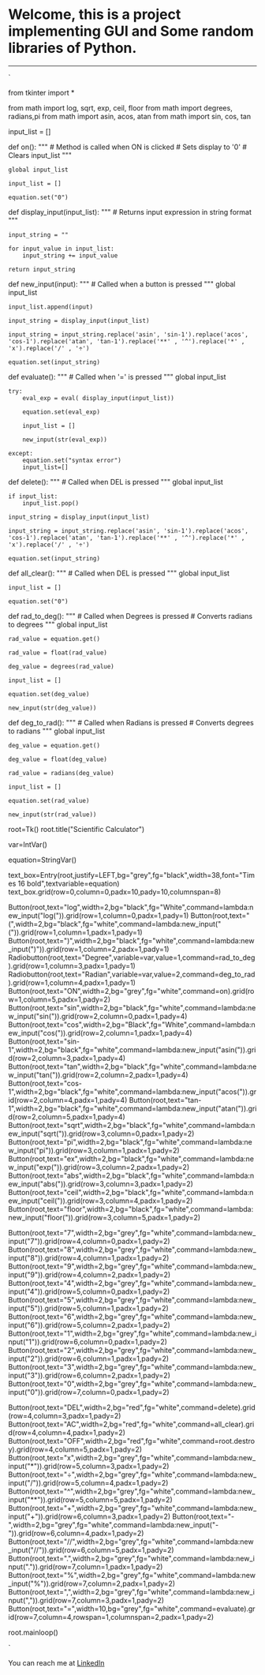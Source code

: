 # Welcome, this is a project implementing GUI and Some random libraries of Python.
---

`

from tkinter import *

from math import log, sqrt, exp, ceil, floor
from math import degrees, radians,pi
from math import asin, acos, atan
from math import sin, cos, tan


input_list = []

def on():
	"""
	# Method is called when ON is clicked
	# Sets display to '0'
	# Clears input_list
	"""

	global input_list

	input_list = []

	equation.set("0")

def display_input(input_list):
	"""
	# Returns input expression in string format
	"""

	input_string = ""

	for input_value in input_list:
		input_string += input_value

	return input_string

def new_input(input):
	"""
	# Called when a button is pressed
	"""
	global input_list
	
	input_list.append(input)

	input_string = display_input(input_list)

	input_string = input_string.replace('asin', 'sin-1').replace('acos', 'cos-1').replace('atan', 'tan-1').replace('**' , '^').replace('*' , 'x').replace('/' , '÷')

	equation.set(input_string)

def evaluate():
	"""
	# Called when '=' is pressed
	"""
	global input_list
	
	try:
		eval_exp = eval( display_input(input_list))

		equation.set(eval_exp)

		input_list = []

		new_input(str(eval_exp))		
		
	except:
		equation.set("syntax error")
		input_list=[]

def delete():
	"""
	# Called when DEL is pressed
	"""
	global input_list

	if input_list:
		input_list.pop()

	input_string = display_input(input_list)

	input_string = input_string.replace('asin', 'sin-1').replace('acos', 'cos-1').replace('atan', 'tan-1').replace('**' , '^').replace('*' , 'x').replace('/' , '÷')

	equation.set(input_string)

	
def all_clear():
	"""
	# Called when DEL is pressed
	"""
	global input_list

	input_list = []

	equation.set("0")

def rad_to_deg():
	"""
	# Called when Degrees is pressed
	# Converts radians to degrees
	"""
	global input_list
	
	rad_value = equation.get()
	
	rad_value = float(rad_value)
	
	deg_value = degrees(rad_value)
	
	input_list = []
	
	equation.set(deg_value)
	
	new_input(str(deg_value))
	
def deg_to_rad():
	"""
	# Called when Radians is pressed
	# Converts degrees to radians
	"""
	global input_list
	
	deg_value = equation.get()
	
	deg_value = float(deg_value)
	
	rad_value = radians(deg_value)
	
	input_list = []
	
	equation.set(rad_value)
	
	new_input(str(rad_value))
	

	
	
root=Tk()
root.title("Scientific Calculator")

var=IntVar()

equation=StringVar()

text_box=Entry(root,justify=LEFT,bg="grey",fg="black",width=38,font="Times 16 bold",textvariable=equation)
text_box.grid(row=0,column=0,padx=10,pady=10,columnspan=8)


	

Button(root,text="log",width=2,bg="black",fg="White",command=lambda:new_input("log(")).grid(row=1,column=0,padx=1,pady=1)
Button(root,text="(",width=2,bg="black",fg="white",command=lambda:new_input("(")).grid(row=1,column=1,padx=1,pady=1)
Button(root,text=")",width=2,bg="black",fg="white",command=lambda:new_input(")")).grid(row=1,column=2,padx=1,pady=1)
Radiobutton(root,text="Degree",variable=var,value=1,command=rad_to_deg).grid(row=1,column=3,padx=1,pady=1)
Radiobutton(root,text="Radian",variable=var,value=2,command=deg_to_rad).grid(row=1,column=4,padx=1,pady=1)
Button(root,text="ON",width=2,bg="grey",fg="white",command=on).grid(row=1,column=5,padx=1,pady=2)
Button(root,text="sin",width=2,bg="black",fg="white",command=lambda:new_input("sin(")).grid(row=2,column=0,padx=1,pady=4)
Button(root,text="cos",width=2,bg="Black",fg="White",command=lambda:new_input("cos(")).grid(row=2,column=1,padx=1,pady=4)
Button(root,text="sin-1",width=2,bg="black",fg="white",command=lambda:new_input("asin(")).grid(row=2,column=3,padx=1,pady=4)
Button(root,text="tan",width=2,bg="black",fg="white",command=lambda:new_input("tan(")).grid(row=2,column=2,padx=1,pady=4)
Button(root,text="cos-1",width=2,bg="black",fg="white",command=lambda:new_input("acos(")).grid(row=2,column=4,padx=1,pady=4)
Button(root,text="tan-1",width=2,bg="black",fg="white",command=lambda:new_input("atan(")).grid(row=2,column=5,padx=1,pady=4)
Button(root,text="sqrt",width=2,bg="black",fg="white",command=lambda:new_input("sqrt(")).grid(row=3,column=0,padx=1,pady=2)
Button(root,text="pi",width=2,bg="black",fg="white",command=lambda:new_input("pi")).grid(row=3,column=1,padx=1,pady=2)
Button(root,text="ex",width=2,bg="black",fg="white",command=lambda:new_input("exp(")).grid(row=3,column=2,padx=1,pady=2)
Button(root,text="abs",width=2,bg="black",fg="white",command=lambda:new_input("abs(")).grid(row=3,column=3,padx=1,pady=2)
Button(root,text="ceil",width=2,bg="black",fg="white",command=lambda:new_input("ceil(")).grid(row=3,column=4,padx=1,pady=2)
Button(root,text="floor",width=2,bg="black",fg="white",command=lambda:new_input("floor(")).grid(row=3,column=5,padx=1,pady=2)



Button(root,text="7",width=2,bg="grey",fg="white",command=lambda:new_input("7")).grid(row=4,column=0,padx=1,pady=2)
Button(root,text="8",width=2,bg="grey",fg="white",command=lambda:new_input("8")).grid(row=4,column=1,padx=1,pady=2)
Button(root,text="9",width=2,bg="grey",fg="white",command=lambda:new_input("9")).grid(row=4,column=2,padx=1,pady=2)
Button(root,text="4",width=2,bg="grey",fg="white",command=lambda:new_input("4")).grid(row=5,column=0,padx=1,pady=2)
Button(root,text="5",width=2,bg="grey",fg="white",command=lambda:new_input("5")).grid(row=5,column=1,padx=1,pady=2)
Button(root,text="6",width=2,bg="grey",fg="white",command=lambda:new_input("6")).grid(row=5,column=2,padx=1,pady=2)
Button(root,text="1",width=2,bg="grey",fg="white",command=lambda:new_input("1")).grid(row=6,column=0,padx=1,pady=2)
Button(root,text="2",width=2,bg="grey",fg="white",command=lambda:new_input("2")).grid(row=6,column=1,padx=1,pady=2)
Button(root,text="3",width=2,bg="grey",fg="white",command=lambda:new_input("3")).grid(row=6,column=2,padx=1,pady=2)
Button(root,text="0",width=2,bg="grey",fg="white",command=lambda:new_input("0")).grid(row=7,column=0,padx=1,pady=2)



Button(root,text="DEL",width=2,bg="red",fg="white",command=delete).grid(row=4,column=3,padx=1,pady=2)
Button(root,text="AC",width=2,bg="red",fg="white",command=all_clear).grid(row=4,column=4,padx=1,pady=2)
Button(root,text="OFF",width=2,bg="red",fg="white",command=root.destroy).grid(row=4,column=5,padx=1,pady=2)
Button(root,text="x",width=2,bg="grey",fg="white",command=lambda:new_input("*")).grid(row=5,column=3,padx=1,pady=2)
Button(root,text="÷",width=2,bg="grey",fg="white",command=lambda:new_input("/")).grid(row=5,column=4,padx=1,pady=2)
Button(root,text="^",width=2,bg="grey",fg="white",command=lambda:new_input("**")).grid(row=5,column=5,padx=1,pady=2)
Button(root,text="+",width=2,bg="grey",fg="white",command=lambda:new_input("+")).grid(row=6,column=3,padx=1,pady=2)
Button(root,text="-",width=2,bg="grey",fg="white",command=lambda:new_input("-")).grid(row=6,column=4,padx=1,pady=2)
Button(root,text="//",width=2,bg="grey",fg="white",command=lambda:new_input("//")).grid(row=6,column=5,padx=1,pady=2)
Button(root,text=".",width=2,bg="grey",fg="white",command=lambda:new_input(".")).grid(row=7,column=1,padx=1,pady=2)
Button(root,text="%",width=2,bg="grey",fg="white",command=lambda:new_input("%")).grid(row=7,column=2,padx=1,pady=2)
Button(root,text=",",width=2,bg="grey",fg="white",command=lambda:new_input(",")).grid(row=7,column=3,padx=1,pady=2)
Button(root,text="=",width=10,bg="grey",fg="white",command=evaluate).grid(row=7,column=4,rowspan=1,columnspan=2,padx=1,pady=2)

root.mainloop()


`

You can reach me at [LinkedIn](https://www.linkedin.com/in/krajaravindra)
